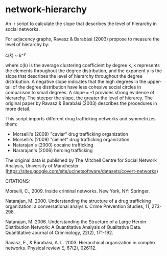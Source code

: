 # network-hierarchy

An .r script to calculate the slope that describes the level of hierarchy in social networks. 

For adjacency graphs, Ravasz & Barabási (2003) propose to measure the level of hierarchy by:

c(*k*) ~ *k*^<sup>y</sup>

where c(k) is the average clustering coefficient by degree k, k represents the elements throughout the degree distribution, and the exponent y is the slope that describes the level of hierarchy throughout the degree distribution. A negative slope indicates that the high degrees in the upper-tail of the degree distribution have less cohesive social circles in comparison to small degrees. A slope = -1 provides strong evidence of hierarchy. The steeper the slope, the greater the level of hierarcy. The original paper by Ravasz & Barabási (2003) describes the procedures in more detail.

This script imports different drug trafficking networks and symmetrizes them: 

  - Morselli's  (2009) "caviar" drug trafficking organization 
  - Morselli's  (2009) "cielnet" drug trafficking organization
  - Natarajan's (2000) cocaine trafficking
  - Nararajan's (2006) heroing trafficking

The original data is published by The Mitchell Centre for Social Network Analysis, University of Manchester (https://sites.google.com/site/ucinetsoftware/datasets/covert-networks)

CITATIONS: 

Morselli, C., 2009. Inside criminal networks. New York, NY: Springer.

Natarajan, M. 2000. Understanding the structure of a drug trafficking organization: a conversational analysis. Crime Prevention Studies, 11, 273-298.

Natarajan, M. 2006. Understanding the Structure of a Large Heroin Distribution Network: A Quantitative Analysis of Qualitative Data. Quantitative Journal of Criminology, 22(2), 171-192.

Ravasz, E., & Barabási, A. L. 2003. Hierarchical organization in complex networks. Physical review E, 67(2), 026112.
